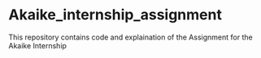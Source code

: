 # Akaike_internship_assignment
This repository contains code and explaination of the Assignment for the Akaike Internship
